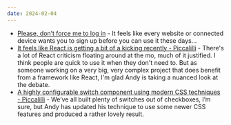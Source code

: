 ```yaml
---
date: 2024-02-04
---
```


* [Please, don’t force me to log in](https://hamatti.org/posts/please-dont-force-me-to-log-in/) - It feels like every website or connected device wants you to sign up before you can use it these days…
* [It feels like React is getting a bit of a kicking recently - Piccalilli](https://piccalil.li/blog/react-is-getting-a-bit-of-a-kicking-recently/) - There's a lot of React criticism floating around at the mo, much of it justified. I think people are quick to use it when they don't need to. But as someone working on a very big, very complex project that does benefit from a framework like React, I'm glad Andy is taking a nuanced look at the debate. 
* [A highly configurable switch component using modern CSS techniques - Piccalilli](https://piccalil.li/blog/a-highly-configurable-switch-component-using-modern-css/) - We’ve all built plenty of switches out of checkboxes, I’m sure, but Andy has updated his technique to use some newer CSS features and produced a rather lovely result. 
